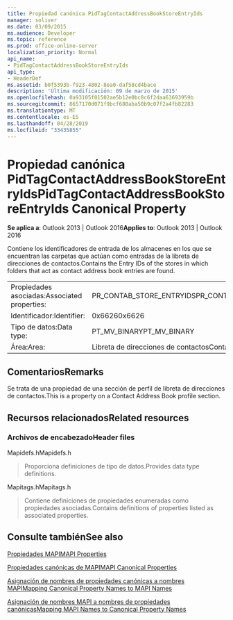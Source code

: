 ```yaml
---
title: Propiedad canónica PidTagContactAddressBookStoreEntryIds
manager: soliver
ms.date: 03/09/2015
ms.audience: Developer
ms.topic: reference
ms.prod: office-online-server
localization_priority: Normal
api_name:
- PidTagContactAddressBookStoreEntryIds
api_type:
- HeaderDef
ms.assetid: b0f5393b-f923-4802-8ea0-daf58cd4bace
description: 'Última modificación: 09 de marzo de 2015'
ms.openlocfilehash: 0a93105f01502ae5b12e0bc8c6f2daa63693959b
ms.sourcegitcommit: 8657170d071f9bcf680aba50b9c07f2a4fb82283
ms.translationtype: MT
ms.contentlocale: es-ES
ms.lasthandoff: 04/28/2019
ms.locfileid: "33435855"
---
```

# <a name="pidtagcontactaddressbookstoreentryids-canonical-property"></a><span data-ttu-id="187a2-103">Propiedad canónica PidTagContactAddressBookStoreEntryIds</span><span class="sxs-lookup"><span data-stu-id="187a2-103">PidTagContactAddressBookStoreEntryIds Canonical Property</span></span>

  
  
<span data-ttu-id="187a2-104">**Se aplica a**: Outlook 2013 | Outlook 2016</span><span class="sxs-lookup"><span data-stu-id="187a2-104">**Applies to**: Outlook 2013 | Outlook 2016</span></span> 
  
<span data-ttu-id="187a2-105">Contiene los identificadores de entrada de los almacenes en los que se encuentran las carpetas que actúan como entradas de la libreta de direcciones de contactos.</span><span class="sxs-lookup"><span data-stu-id="187a2-105">Contains the Entry IDs of the stores in which folders that act as contact address book entries are found.</span></span>
  
|||
|:-----|:-----|
|<span data-ttu-id="187a2-106">Propiedades asociadas:</span><span class="sxs-lookup"><span data-stu-id="187a2-106">Associated properties:</span></span>  <br/> |<span data-ttu-id="187a2-107">PR_CONTAB_STORE_ENTRYIDS</span><span class="sxs-lookup"><span data-stu-id="187a2-107">PR_CONTAB_STORE_ENTRYIDS</span></span>  <br/> |
|<span data-ttu-id="187a2-108">Identificador:</span><span class="sxs-lookup"><span data-stu-id="187a2-108">Identifier:</span></span>  <br/> |<span data-ttu-id="187a2-109">0x6626</span><span class="sxs-lookup"><span data-stu-id="187a2-109">0x6626</span></span>  <br/> |
|<span data-ttu-id="187a2-110">Tipo de datos:</span><span class="sxs-lookup"><span data-stu-id="187a2-110">Data type:</span></span>  <br/> |<span data-ttu-id="187a2-111">PT_MV_BINARY</span><span class="sxs-lookup"><span data-stu-id="187a2-111">PT_MV_BINARY</span></span>  <br/> |
|<span data-ttu-id="187a2-112">Área:</span><span class="sxs-lookup"><span data-stu-id="187a2-112">Area:</span></span>  <br/> |<span data-ttu-id="187a2-113">Libreta de direcciones de contactos</span><span class="sxs-lookup"><span data-stu-id="187a2-113">Contact address book</span></span>  <br/> |
   
## <a name="remarks"></a><span data-ttu-id="187a2-114">Comentarios</span><span class="sxs-lookup"><span data-stu-id="187a2-114">Remarks</span></span>

<span data-ttu-id="187a2-115">Se trata de una propiedad de una sección de perfil de libreta de direcciones de contactos.</span><span class="sxs-lookup"><span data-stu-id="187a2-115">This is a property on a Contact Address Book profile section.</span></span>
  
## <a name="related-resources"></a><span data-ttu-id="187a2-116">Recursos relacionados</span><span class="sxs-lookup"><span data-stu-id="187a2-116">Related resources</span></span>

### <a name="header-files"></a><span data-ttu-id="187a2-117">Archivos de encabezado</span><span class="sxs-lookup"><span data-stu-id="187a2-117">Header files</span></span>

<span data-ttu-id="187a2-118">Mapidefs.h</span><span class="sxs-lookup"><span data-stu-id="187a2-118">Mapidefs.h</span></span>
  
> <span data-ttu-id="187a2-119">Proporciona definiciones de tipo de datos.</span><span class="sxs-lookup"><span data-stu-id="187a2-119">Provides data type definitions.</span></span>
    
<span data-ttu-id="187a2-120">Mapitags.h</span><span class="sxs-lookup"><span data-stu-id="187a2-120">Mapitags.h</span></span>
  
> <span data-ttu-id="187a2-121">Contiene definiciones de propiedades enumeradas como propiedades asociadas.</span><span class="sxs-lookup"><span data-stu-id="187a2-121">Contains definitions of properties listed as associated properties.</span></span>
    
## <a name="see-also"></a><span data-ttu-id="187a2-122">Consulte también</span><span class="sxs-lookup"><span data-stu-id="187a2-122">See also</span></span>



[<span data-ttu-id="187a2-123">Propiedades MAPI</span><span class="sxs-lookup"><span data-stu-id="187a2-123">MAPI Properties</span></span>](mapi-properties.md)
  
[<span data-ttu-id="187a2-124">Propiedades canónicas de MAPI</span><span class="sxs-lookup"><span data-stu-id="187a2-124">MAPI Canonical Properties</span></span>](mapi-canonical-properties.md)
  
[<span data-ttu-id="187a2-125">Asignación de nombres de propiedades canónicas a nombres MAPI</span><span class="sxs-lookup"><span data-stu-id="187a2-125">Mapping Canonical Property Names to MAPI Names</span></span>](mapping-canonical-property-names-to-mapi-names.md)
  
[<span data-ttu-id="187a2-126">Asignación de nombres MAPI a nombres de propiedades canónicas</span><span class="sxs-lookup"><span data-stu-id="187a2-126">Mapping MAPI Names to Canonical Property Names</span></span>](mapping-mapi-names-to-canonical-property-names.md)

